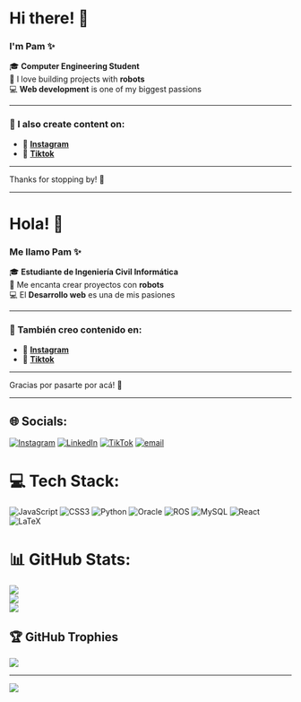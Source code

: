 # Hi there! 👋

### I'm Pam ✨

🎓 **Computer Engineering Student**</br>
🤖 I love building projects with **robots**</br>
💻 **Web development** is one of my biggest passions</br>

---

### 🎥 I also create content on:
- 📸 [**Instagram**](https://www.instagram.com/_l.ittlethings/)</br>
- 🎵 [**Tiktok**](https://www.tiktok.com/@_pamecita)</br>

---

Thanks for stopping by! 🌸 

---

# Hola! 👋

### Me llamo Pam ✨

🎓 **Estudiante de Ingeniería Civil Informática**</br>
🤖 Me encanta crear proyectos con **robots**</br>
💻 El **Desarrollo web** es una de mis pasiones</br>

---

### 🎥 También creo contenido en:
- 📸 [**Instagram**](https://www.instagram.com/_l.ittlethings/)</br>
- 🎵 [**Tiktok**](https://www.tiktok.com/@_pamecita)</br>

---

Gracias por pasarte por acá! 🌸 

---


## 🌐 Socials:
[![Instagram](https://img.shields.io/badge/Instagram-%23E4405F.svg?logo=Instagram&logoColor=white)](https://instagram.com/https://www.instagram.com/_l.ittlethings/) [![LinkedIn](https://img.shields.io/badge/LinkedIn-%230077B5.svg?logo=linkedin&logoColor=white)](https://linkedin.com/in/www.linkedin.com/in/ppinilla) [![TikTok](https://img.shields.io/badge/TikTok-%23000000.svg?logo=TikTok&logoColor=white)](https://tiktok.com/@https://www.tiktok.com/@_pamecita) [![email](https://img.shields.io/badge/Email-D14836?logo=gmail&logoColor=white)](mailto:ppinillabanchero@gmail.com) 

# 💻 Tech Stack:
![JavaScript](https://img.shields.io/badge/javascript-%23323330.svg?style=for-the-badge&logo=javascript&logoColor=%23F7DF1E) ![CSS3](https://img.shields.io/badge/css3-%231572B6.svg?style=for-the-badge&logo=css3&logoColor=white) ![Python](https://img.shields.io/badge/python-3670A0?style=for-the-badge&logo=python&logoColor=ffdd54) ![Oracle](https://img.shields.io/badge/Oracle-F80000?style=for-the-badge&logo=oracle&logoColor=white) ![ROS](https://img.shields.io/badge/ros-%230A0FF9.svg?style=for-the-badge&logo=ros&logoColor=white) ![MySQL](https://img.shields.io/badge/mysql-4479A1.svg?style=for-the-badge&logo=mysql&logoColor=white) ![React](https://img.shields.io/badge/react-%2320232a.svg?style=for-the-badge&logo=react&logoColor=%2361DAFB) ![LaTeX](https://img.shields.io/badge/latex-%23008080.svg?style=for-the-badge&logo=latex&logoColor=white)
# 📊 GitHub Stats:
![](https://github-readme-stats.vercel.app/api?username=PamelaCarina&theme=radical&hide_border=false&include_all_commits=false&count_private=true)<br/>
![](https://nirzak-streak-stats.vercel.app/?user=PamelaCarina&theme=radical&hide_border=false)<br/>
![](https://github-readme-stats.vercel.app/api/top-langs/?username=PamelaCarina&theme=radical&hide_border=false&include_all_commits=false&count_private=true&layout=compact)

## 🏆 GitHub Trophies
![](https://github-profile-trophy.vercel.app/?username=PamelaCarina&theme=radical&no-frame=false&no-bg=true&margin-w=4)

---
[![](https://visitcount.itsvg.in/api?id=PamelaCarina&icon=0&color=0)](https://visitcount.itsvg.in)

<!-- Proudly created with GPRM ( https://gprm.itsvg.in ) -->
